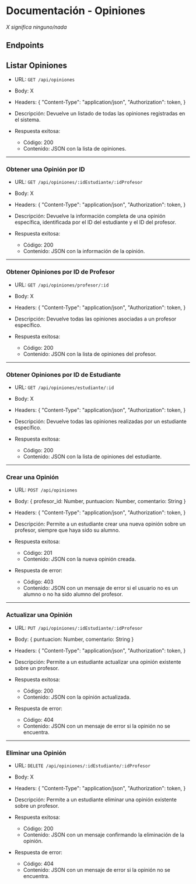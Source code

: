 # Documentación - Opiniones

_X significa ninguno/nada_

## Endpoints

## Listar Opiniones

- URL: `GET /api/opiniones`
- Body: X
- Headers: {
  "Content-Type": "application/json",
  "Authorization": token,
  }

- Descripción: Devuelve un listado de todas las opiniones registradas en el sistema.
- Respuesta exitosa:
  - Código: 200
  - Contenido: JSON con la lista de opiniones.

---

### Obtener una Opinión por ID

- URL: `GET /api/opiniones/:idEstudiante/:idProfesor`
- Body: X
- Headers: {
  "Content-Type": "application/json",
  "Authorization": token,
  }

- Descripción: Devuelve la información completa de una opinión específica, identificada por el ID del estudiante y el ID del profesor.
- Respuesta exitosa:
  - Código: 200
  - Contenido: JSON con la información de la opinión.

---

### Obtener Opiniones por ID de Profesor

- URL: `GET /api/opiniones/profesor/:id`
- Body: X
- Headers: {
  "Content-Type": "application/json",
  "Authorization": token,
  }

- Descripción: Devuelve todas las opiniones asociadas a un profesor específico.
- Respuesta exitosa:
  - Código: 200
  - Contenido: JSON con la lista de opiniones del profesor.

---

### Obtener Opiniones por ID de Estudiante

- URL: `GET /api/opiniones/estudiante/:id`
- Body: X
- Headers: {
  "Content-Type": "application/json",
  "Authorization": token,
  }

- Descripción: Devuelve todas las opiniones realizadas por un estudiante específico.
- Respuesta exitosa:
  - Código: 200
  - Contenido: JSON con la lista de opiniones del estudiante.

---

### Crear una Opinión

- URL: `POST /api/opiniones`
- Body: {
  profesor_id: Number,
  puntuacion: Number,
  comentario: String
  }
- Headers: {
  "Content-Type": "application/json",
  "Authorization": token,
  }

- Descripción: Permite a un estudiante crear una nueva opinión sobre un profesor, siempre que haya sido su alumno.
- Respuesta exitosa:

  - Código: 201
  - Contenido: JSON con la nueva opinión creada.

- Respuesta de error:
  - Código: 403
  - Contenido: JSON con un mensaje de error si el usuario no es un alumno o no ha sido alumno del profesor.

---

### Actualizar una Opinión

- URL: `PUT /api/opiniones/:idEstudiante/:idProfesor`
- Body: {
  puntuacion: Number,
  comentario: String
  }
- Headers: {
  "Content-Type": "application/json",
  "Authorization": token,
  }

- Descripción: Permite a un estudiante actualizar una opinión existente sobre un profesor.
- Respuesta exitosa:

  - Código: 200
  - Contenido: JSON con la opinión actualizada.

- Respuesta de error:
  - Código: 404
  - Contenido: JSON con un mensaje de error si la opinión no se encuentra.

---

### Eliminar una Opinión

- URL: `DELETE /api/opiniones/:idEstudiante/:idProfesor`
- Body: X
- Headers: {
  "Content-Type": "application/json",
  "Authorization": token,
  }

- Descripción: Permite a un estudiante eliminar una opinión existente sobre un profesor.
- Respuesta exitosa:

  - Código: 200
  - Contenido: JSON con un mensaje confirmando la eliminación de la opinión.

- Respuesta de error:
  - Código: 404
  - Contenido: JSON con un mensaje de error si la opinión no se encuentra.
